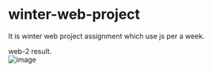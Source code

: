 # winter-web-project
It is winter web project assignment which use js per a week.

web-2 result.  
![image](https://github.com/user-attachments/assets/8b64ccda-e00b-4300-b735-0d81086bb9d8)
